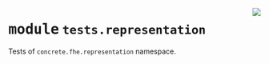 <!-- markdownlint-disable -->

<a href="../../frontends/concrete-python/tests/representation/__init__.py#L0"><img align="right" style="float:right;" src="https://img.shields.io/badge/-source-cccccc?style=flat-square"></a>

# <kbd>module</kbd> `tests.representation`
Tests of `concrete.fhe.representation` namespace. 



